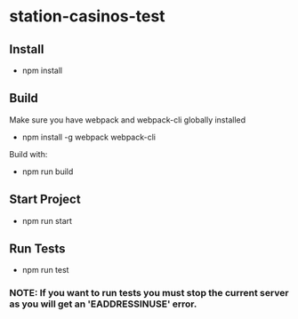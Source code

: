 # station-casinos-test

## Install
- npm install

## Build
Make sure you have webpack and webpack-cli globally installed 
- npm install -g webpack webpack-cli

Build with:
- npm run build

## Start Project
- npm run start

## Run Tests
- npm run test 
### NOTE: If you want to run tests you must stop the current server as you will get an 'EADDRESSINUSE' error.
